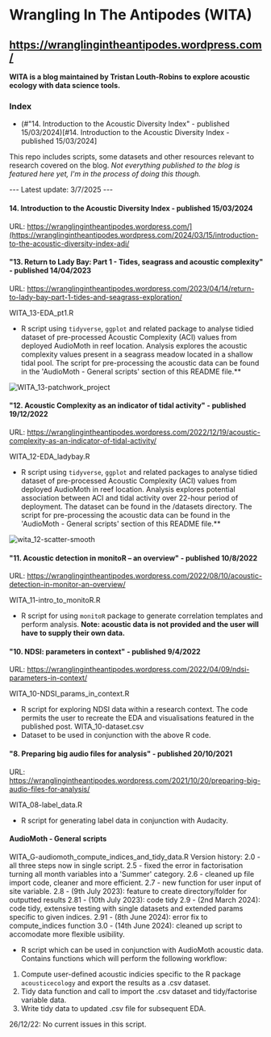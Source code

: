 # Wrangling In The Antipodes (WITA)
## https://wranglingintheantipodes.wordpress.com/

**WITA is a blog maintained by Tristan Louth-Robins to explore acoustic ecology with data science tools.**

### Index
- (#"14. Introduction to the Acoustic Diversity Index" - published 15/03/2024)[#14. Introduction to the Acoustic Diversity Index - published 15/03/2024]

This repo includes scripts, some datasets and other resources relevant to research covered on the blog. *Not everything published to the blog is featured here yet, I'm in the process of doing this though.* 

--- Latest update: 3/7/2025 ---

#### 14. Introduction to the Acoustic Diversity Index - published 15/03/2024
URL: https://wranglingintheantipodes.wordpress.com/](https://wranglingintheantipodes.wordpress.com/2024/03/15/introduction-to-the-acoustic-diversity-index-adi/

#### "13. Return to Lady Bay: Part 1 - Tides, seagrass and acoustic complexity" - published 14/04/2023
URL: https://wranglingintheantipodes.wordpress.com/2023/04/14/return-to-lady-bay-part-1-tides-and-seagrass-exploration/

WITA_13-EDA_pt1.R
- R script using `tidyverse`, `ggplot` and related package to analyse tidied dataset of pre-processed Acoustic Complexity (ACI) values from deployed AudioMoth in reef location. Analysis explores the acoustic complexity values present in a seagrass meadow located in a shallow tidal pool. The script for pre-processing the acoustic data can be found in the 'AudioMoth - General scripts' section of this README file.**

![WITA_13-patchwork_project](https://user-images.githubusercontent.com/62044678/232259527-899b6ab7-3d50-4de7-9d9c-08524a28961a.png)

#### "12. Acoustic Complexity as an indicator of tidal activity" - published 19/12/2022
URL: https://wranglingintheantipodes.wordpress.com/2022/12/19/acoustic-complexity-as-an-indicator-of-tidal-activity/

WITA_12-EDA_ladybay.R
- R script using `tidyverse`, `ggplot` and related packages to analyse tidied dataset of pre-processed Acoustic Complexity (ACI) values from deployed AudioMoth in reef location. Analysis explores potential association between ACI and tidal activity over 22-hour period of deployment. The dataset can be found in the /datasets directory. The script for pre-processing the acoustic data can be found in the 'AudioMoth - General scripts' section of this README file.**

![wita_12-scatter-smooth](https://user-images.githubusercontent.com/62044678/231952164-102b760e-e0be-46a8-9e7d-d44393b43edd.png)

#### "11. Acoustic detection in monitoR – an overview" - published 10/8/2022
URL: https://wranglingintheantipodes.wordpress.com/2022/08/10/acoustic-detection-in-monitor-an-overview/

WITA_11-intro_to_monitoR.R
- R script for using `monitoR` package to generate correlation templates and perform analysis. **Note: acoustic data is not provided and the user will have to supply their own data.**

#### "10. NDSI: parameters in context" - published 9/4/2022
URL: https://wranglingintheantipodes.wordpress.com/2022/04/09/ndsi-parameters-in-context/

WITA_10-NDSI_params_in_context.R
- R script for exploring NDSI data within a research context. The code permits the user to recreate the EDA and visualisations featured in the published post.
WITA_10-dataset.csv
- Dataset to be used in conjunction with the above R code.

#### "8. Preparing big audio files for analysis" - published 20/10/2021
URL: https://wranglingintheantipodes.wordpress.com/2021/10/20/preparing-big-audio-files-for-analysis/

WITA_08-label_data.R 
- R script for generating label data in conjunction with Audacity.

#### AudioMoth - General scripts

WITA_G-audiomoth_compute_indices_and_tidy_data.R 
Version history:
2.0 - all three steps now in single script.
2.5 - fixed the error in factorisation turning all month variables into a 'Summer' category.
2.6 - cleaned up file import code, cleaner and more efficient.
2.7 - new function for user input of site variable.
2.8 - (9th July 2023): feature to create directory/folder for outputted results
2.81 - (10th July 2023): code tidy
2.9 - (2nd March 2024): code tidy, extensive testing with single datasets and extended params specific to given indices.
2.91 - (8th June 2024): error fix to compute_indices function
3.0 - (14th June 2024): cleaned up script to accomodate more flexible usibility.

- R script which can be used in conjunction with AudioMoth acoustic data. Contains functions which will perform the following workflow:
1) Compute user-defined acoustic indicies specific to the R package `acousticecology` and export the results as a .csv dataset.
2) Tidy data function and call to import the .csv dataset and tidy/factorise variable data.
3) Write tidy data to updated .csv file for subsequent EDA.

26/12/22: No current issues in this script.


